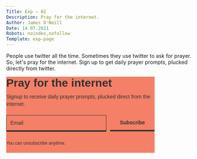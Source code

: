 ```yaml
---
Title: Exp — 02
Description: Pray for the internet.
Author: James O'Neill
Date: 14.07.2021
Robots: noindex,nofollow
Template: exp-page
---
```



People use twitter all the time. Sometimes they use twitter to ask for prayer. So, let's pray for the internet. Sign up to get daily prayer prompts, plucked directly from twitter.

<style type="text/css">
  @import url(https://static.mailerlite.com/assets/plugins/groot/modules/includes/groot_fonts/import.css?version=1625755);
</style>
<style type="text/css">

  .ml-form-embedSubmitLoad {display:inline-block;width:20px;height:20px}.sr-only{position:absolute;width:1px;height:1px;padding:0;margin:-1px;overflow:hidden;clip:rect(0,0,0,0);border:0}.ml-form-embedSubmitLoad:after{content:" ";display:block;width:11px;height:11px;margin:1px;border-radius:50%;border:4px solid #fff;border-color:#333 #333 #333 transparent;animation:ml-form-embedSubmitLoad 1.2s linear infinite}@keyframes ml-form-embedSubmitLoad{0%{transform:rotate(0)}100%{transform:rotate(360deg)}}#mlb2-4408927.ml-form-embedContainer{box-sizing:border-box;display:table;margin:0 auto;position:static;width:100%!important}#mlb2-4408927.ml-form-embedContainer button,#mlb2-4408927.ml-form-embedContainer h4,#mlb2-4408927.ml-form-embedContainer p,#mlb2-4408927.ml-form-embedContainer span{text-transform:none!important;letter-spacing:normal!important}#mlb2-4408927.ml-form-embedContainer .ml-form-embedWrapper{background-color:#f48067;border-width:0;border-color:transparent;border-radius:0;border-style:solid;box-sizing:border-box;display:inline-block!important;margin:0;padding:0;position:relative}#mlb2-4408927.ml-form-embedContainer .ml-form-embedWrapper.embedDefault,#mlb2-4408927.ml-form-embedContainer .ml-form-embedWrapper.embedPopup{width:400px}#mlb2-4408927.ml-form-embedContainer .ml-form-embedWrapper.embedForm{max-width:400px;width:100%}#mlb2-4408927.ml-form-embedContainer .ml-form-align-left{text-align:left}#mlb2-4408927.ml-form-embedContainer .ml-form-align-center{text-align:center}#mlb2-4408927.ml-form-embedContainer .ml-form-align-default{display:table-cell!important;vertical-align:middle!important;text-align:center!important}#mlb2-4408927.ml-form-embedContainer .ml-form-align-right{text-align:right}#mlb2-4408927.ml-form-embedContainer .ml-form-embedWrapper .ml-form-embedHeader img{border-top-left-radius:0;border-top-right-radius:0;height:auto;margin:0 auto!important;max-width:100%;width:undefinedpx}#mlb2-4408927.ml-form-embedContainer .ml-form-embedWrapper .ml-form-embedBody,#mlb2-4408927.ml-form-embedContainer .ml-form-embedWrapper .ml-form-successBody{padding:0px 0px 0 0px}#mlb2-4408927.ml-form-embedContainer .ml-form-embedWrapper .ml-form-embedBody.ml-form-embedBodyHorizontal{padding-bottom:0}#mlb2-4408927.ml-form-embedContainer .ml-form-embedWrapper .ml-form-embedBody .ml-form-embedContent,#mlb2-4408927.ml-form-embedContainer .ml-form-embedWrapper .ml-form-successBody .ml-form-successContent{text-align:left;margin:0 0 20px 0}#mlb2-4408927.ml-form-embedContainer .ml-form-embedWrapper .ml-form-embedBody .ml-form-embedContent h4,#mlb2-4408927.ml-form-embedContainer .ml-form-embedWrapper .ml-form-successBody .ml-form-successContent h4{color:#333;font-family:Tahoma,Geneva,sans-serif;font-size:30px;font-weight:700;margin:0 0 10px 0;text-align:left;word-break:break-word}#mlb2-4408927.ml-form-embedContainer .ml-form-embedWrapper .ml-form-embedBody .ml-form-embedContent p,#mlb2-4408927.ml-form-embedContainer .ml-form-embedWrapper .ml-form-successBody .ml-form-successContent p{color:#333;font-family:Tahoma,Geneva,sans-serif;font-size:14px;font-weight:400;line-height:20px;margin:0 0 10px 0;text-align:left}#mlb2-4408927.ml-form-embedContainer .ml-form-embedWrapper .ml-form-embedBody .ml-form-embedContent ol,#mlb2-4408927.ml-form-embedContainer .ml-form-embedWrapper .ml-form-embedBody .ml-form-embedContent ul,#mlb2-4408927.ml-form-embedContainer .ml-form-embedWrapper .ml-form-successBody .ml-form-successContent ol,#mlb2-4408927.ml-form-embedContainer .ml-form-embedWrapper .ml-form-successBody .ml-form-successContent ul{color:#333;font-family:Tahoma,Geneva,sans-serif;font-size:14px}#mlb2-4408927.ml-form-embedContainer .ml-form-embedWrapper .ml-form-embedBody .ml-form-embedContent ol ol,#mlb2-4408927.ml-form-embedContainer .ml-form-embedWrapper .ml-form-successBody .ml-form-successContent ol ol{list-style-type:lower-alpha}#mlb2-4408927.ml-form-embedContainer .ml-form-embedWrapper .ml-form-embedBody .ml-form-embedContent ol ol ol,#mlb2-4408927.ml-form-embedContainer .ml-form-embedWrapper .ml-form-successBody .ml-form-successContent ol ol ol{list-style-type:lower-roman}#mlb2-4408927.ml-form-embedContainer .ml-form-embedWrapper .ml-form-embedBody .ml-form-embedContent p a,#mlb2-4408927.ml-form-embedContainer .ml-form-embedWrapper .ml-form-successBody .ml-form-successContent p a{color:#000;text-decoration:underline}#mlb2-4408927.ml-form-embedContainer .ml-form-embedWrapper .ml-block-form .ml-field-group{text-align:left!important}#mlb2-4408927.ml-form-embedContainer .ml-form-embedWrapper .ml-block-form .ml-field-group label{margin-bottom:5px;color:#333;font-size:14px;font-family:Tahoma,Geneva,sans-serif;font-weight:700;font-style:normal;text-decoration:none;display:inline-block;line-height:20px}#mlb2-4408927.ml-form-embedContainer .ml-form-embedWrapper .ml-form-embedBody .ml-form-embedContent p:last-child,#mlb2-4408927.ml-form-embedContainer .ml-form-embedWrapper .ml-form-successBody .ml-form-successContent p:last-child{margin:0}#mlb2-4408927.ml-form-embedContainer .ml-form-embedWrapper .ml-form-embedBody form{margin:0;width:100%}#mlb2-4408927.ml-form-embedContainer .ml-form-embedWrapper .ml-form-embedBody .ml-form-checkboxRow,#mlb2-4408927.ml-form-embedContainer .ml-form-embedWrapper .ml-form-embedBody .ml-form-formContent{margin:0 0 20px 0;width:100%}#mlb2-4408927.ml-form-embedContainer .ml-form-embedWrapper .ml-form-embedBody .ml-form-checkboxRow{float:left}#mlb2-4408927.ml-form-embedContainer .ml-form-embedWrapper .ml-form-embedBody .ml-form-formContent.horozintalForm{margin:0;padding:0 0 20px 0;width:100%;height:auto;float:left}#mlb2-4408927.ml-form-embedContainer .ml-form-embedWrapper .ml-form-embedBody .ml-form-fieldRow{margin:0 0 10px 0;width:100%}#mlb2-4408927.ml-form-embedContainer .ml-form-embedWrapper .ml-form-embedBody .ml-form-fieldRow.ml-last-item{margin:0}#mlb2-4408927.ml-form-embedContainer .ml-form-embedWrapper .ml-form-embedBody .ml-form-fieldRow.ml-formfieldHorizintal{margin:0}#mlb2-4408927.ml-form-embedContainer .ml-form-embedWrapper .ml-form-embedBody .ml-form-fieldRow input{background-color:#f48067;color:#333!important;border-color:#333;border-radius:1px!important;border-style:solid!important;border-width:2px!important;font-family:Tahoma,Geneva,sans-serif;font-size:14px!important;height:auto;line-height:21px!important;margin-bottom:0;margin-top:0;margin-left:0;margin-right:0;padding:10px 10px!important;width:100%!important;box-sizing:border-box!important;max-width:100%!important}

  #mlb2-4408927.ml-form-embedContainer .ml-form-embedWrapper .ml-form-embedBody .ml-form-fieldRow input::-webkit-input-placeholder,#mlb2-4408927.ml-form-embedContainer .ml-form-embedWrapper .ml-form-embedBody .ml-form-horizontalRow input::-webkit-input-placeholder{color:#333}#mlb2-4408927.ml-form-embedContainer .ml-form-embedWrapper .ml-form-embedBody .ml-form-fieldRow input::-moz-placeholder,#mlb2-4408927.ml-form-embedContainer .ml-form-embedWrapper .ml-form-embedBody .ml-form-horizontalRow input::-moz-placeholder{color:#333}#mlb2-4408927.ml-form-embedContainer .ml-form-embedWrapper .ml-form-embedBody .ml-form-fieldRow input:-ms-input-placeholder,#mlb2-4408927.ml-form-embedContainer .ml-form-embedWrapper .ml-form-embedBody .ml-form-horizontalRow input:-ms-input-placeholder{color:#333}#mlb2-4408927.ml-form-embedContainer .ml-form-embedWrapper .ml-form-embedBody .ml-form-fieldRow input:-moz-placeholder,#mlb2-4408927.ml-form-embedContainer .ml-form-embedWrapper .ml-form-embedBody .ml-form-horizontalRow input:-moz-placeholder{color:#333}#mlb2-4408927.ml-form-embedContainer .ml-form-embedWrapper .ml-form-embedBody .ml-form-fieldRow textarea,#mlb2-4408927.ml-form-embedContainer .ml-form-embedWrapper .ml-form-embedBody .ml-form-horizontalRow textarea{background-color:#f48067!important;color:#333!important;border-color:#333!important;border-radius:1px!important;border-style:solid!important;border-width:2px!important;font-family:Tahoma,Geneva,sans-serif;font-size:14px!important;height:auto;line-height:21px!important;margin-bottom:0;margin-top:0;padding:10px 10px!important;width:100%!important;box-sizing:border-box!important;max-width:100%!important}#mlb2-4408927.ml-form-embedContainer .ml-form-embedWrapper .ml-form-embedBody .ml-form-checkboxRow .label-description::before,#mlb2-4408927.ml-form-embedContainer .ml-form-embedWrapper .ml-form-embedBody .ml-form-embedPermissions .ml-form-embedPermissionsOptionsCheckbox .label-description::before,#mlb2-4408927.ml-form-embedContainer .ml-form-embedWrapper .ml-form-embedBody .ml-form-fieldRow .custom-checkbox .custom-control-label::before,#mlb2-4408927.ml-form-embedContainer .ml-form-embedWrapper .ml-form-embedBody .ml-form-fieldRow .custom-radio .custom-control-label::before,#mlb2-4408927.ml-form-embedContainer .ml-form-embedWrapper .ml-form-embedBody .ml-form-horizontalRow .custom-checkbox .custom-control-label::before,#mlb2-4408927.ml-form-embedContainer .ml-form-embedWrapper .ml-form-embedBody .ml-form-horizontalRow .custom-radio .custom-control-label::before,#mlb2-4408927.ml-form-embedContainer .ml-form-embedWrapper .ml-form-embedBody .ml-form-interestGroupsRow .ml-form-interestGroupsRowCheckbox .label-description::before{border-color:#333!important;background-color:#f48067!important}#mlb2-4408927.ml-form-embedContainer .ml-form-embedWrapper .ml-form-embedBody .ml-form-fieldRow input.custom-control-input[type=checkbox]{box-sizing:border-box;padding:0;position:absolute;z-index:-1;opacity:0;margin-top:5px;margin-left:-1.5rem;overflow:visible}#mlb2-4408927.ml-form-embedContainer .ml-form-embedWrapper .ml-form-embedBody .ml-form-checkboxRow .label-description::before,#mlb2-4408927.ml-form-embedContainer .ml-form-embedWrapper .ml-form-embedBody .ml-form-embedPermissions .ml-form-embedPermissionsOptionsCheckbox .label-description::before,#mlb2-4408927.ml-form-embedContainer .ml-form-embedWrapper .ml-form-embedBody .ml-form-fieldRow .custom-checkbox .custom-control-label::before,#mlb2-4408927.ml-form-embedContainer .ml-form-embedWrapper .ml-form-embedBody .ml-form-horizontalRow .custom-checkbox .custom-control-label::before,#mlb2-4408927.ml-form-embedContainer .ml-form-embedWrapper .ml-form-embedBody .ml-form-interestGroupsRow .ml-form-interestGroupsRowCheckbox .label-description::before{border-radius:4px!important}#mlb2-4408927.ml-form-embedContainer .ml-form-embedWrapper .ml-form-embedBody .ml-form-checkboxRow input[type=checkbox]:checked~.label-description::after,#mlb2-4408927.ml-form-embedContainer .ml-form-embedWrapper .ml-form-embedBody .ml-form-embedPermissions .ml-form-embedPermissionsOptionsCheckbox input[type=checkbox]:checked~.label-description::after,#mlb2-4408927.ml-form-embedContainer .ml-form-embedWrapper .ml-form-embedBody .ml-form-fieldRow .custom-checkbox .custom-control-input:checked~.custom-control-label::after,#mlb2-4408927.ml-form-embedContainer .ml-form-embedWrapper .ml-form-embedBody .ml-form-horizontalRow .custom-checkbox .custom-control-input:checked~.custom-control-label::after,#mlb2-4408927.ml-form-embedContainer .ml-form-embedWrapper .ml-form-embedBody .ml-form-interestGroupsRow .ml-form-interestGroupsRowCheckbox input[type=checkbox]:checked~.label-description::after{background-image:url("data:image/svg+xml,%3csvg xmlns='http://www.w3.org/2000/svg' viewBox='0 0 8 8'%3e%3cpath fill='%23fff' d='M6.564.75l-3.59 3.612-1.538-1.55L0 4.26 2.974 7.25 8 2.193z'/%3e%3c/svg%3e")}#mlb2-4408927.ml-form-embedContainer .ml-form-embedWrapper .ml-form-embedBody .ml-form-fieldRow .custom-radio .custom-control-input:checked~.custom-control-label::after{background-image:url("data:image/svg+xml,%3csvg xmlns='http://www.w3.org/2000/svg' viewBox='-4 -4 8 8'%3e%3ccircle r='3' fill='%23fff'/%3e%3c/svg%3e")}#mlb2-4408927.ml-form-embedContainer .ml-form-embedWrapper .ml-form-embedBody .ml-form-checkboxRow input[type=checkbox]:checked~.label-description::before,#mlb2-4408927.ml-form-embedContainer .ml-form-embedWrapper .ml-form-embedBody .ml-form-embedPermissions .ml-form-embedPermissionsOptionsCheckbox input[type=checkbox]:checked~.label-description::before,#mlb2-4408927.ml-form-embedContainer .ml-form-embedWrapper .ml-form-embedBody .ml-form-fieldRow .custom-checkbox .custom-control-input:checked~.custom-control-label::before,#mlb2-4408927.ml-form-embedContainer .ml-form-embedWrapper .ml-form-embedBody .ml-form-fieldRow .custom-radio .custom-control-input:checked~.custom-control-label::before,#mlb2-4408927.ml-form-embedContainer .ml-form-embedWrapper .ml-form-embedBody .ml-form-horizontalRow .custom-checkbox .custom-control-input:checked~.custom-control-label::before,#mlb2-4408927.ml-form-embedContainer .ml-form-embedWrapper .ml-form-embedBody .ml-form-horizontalRow .custom-radio .custom-control-input:checked~.custom-control-label::before,#mlb2-4408927.ml-form-embedContainer .ml-form-embedWrapper .ml-form-embedBody .ml-form-interestGroupsRow .ml-form-interestGroupsRowCheckbox input[type=checkbox]:checked~.label-description::before{border-color:#feece7!important;background-color:#feece7!important;color:#333!important}#mlb2-4408927.ml-form-embedContainer .ml-form-embedWrapper .ml-form-embedBody .ml-form-fieldRow .custom-checkbox .custom-control-label::after,#mlb2-4408927.ml-form-embedContainer .ml-form-embedWrapper .ml-form-embedBody .ml-form-fieldRow .custom-checkbox .custom-control-label::before,#mlb2-4408927.ml-form-embedContainer .ml-form-embedWrapper .ml-form-embedBody .ml-form-fieldRow .custom-radio .custom-control-label::after,#mlb2-4408927.ml-form-embedContainer .ml-form-embedWrapper .ml-form-embedBody .ml-form-fieldRow .custom-radio .custom-control-label::before,#mlb2-4408927.ml-form-embedContainer .ml-form-embedWrapper .ml-form-embedBody .ml-form-horizontalRow .custom-checkbox .custom-control-label::after,#mlb2-4408927.ml-form-embedContainer .ml-form-embedWrapper .ml-form-embedBody .ml-form-horizontalRow .custom-checkbox .custom-control-label::before,#mlb2-4408927.ml-form-embedContainer .ml-form-embedWrapper .ml-form-embedBody .ml-form-horizontalRow .custom-radio .custom-control-label::after,#mlb2-4408927.ml-form-embedContainer .ml-form-embedWrapper .ml-form-embedBody .ml-form-horizontalRow .custom-radio .custom-control-label::before{top:2px;box-sizing:border-box}#mlb2-4408927.ml-form-embedContainer .ml-form-embedWrapper .ml-form-embedBody .ml-form-checkboxRow .label-description::after,#mlb2-4408927.ml-form-embedContainer .ml-form-embedWrapper .ml-form-embedBody .ml-form-checkboxRow .label-description::before,#mlb2-4408927.ml-form-embedContainer .ml-form-embedWrapper .ml-form-embedBody .ml-form-embedPermissions .ml-form-embedPermissionsOptionsCheckbox .label-description::after,#mlb2-4408927.ml-form-embedContainer .ml-form-embedWrapper .ml-form-embedBody .ml-form-embedPermissions .ml-form-embedPermissionsOptionsCheckbox .label-description::before{top:0!important;box-sizing:border-box!important}#mlb2-4408927.ml-form-embedContainer .ml-form-embedWrapper .ml-form-embedBody .ml-form-checkboxRow .label-description::after,#mlb2-4408927.ml-form-embedContainer .ml-form-embedWrapper .ml-form-embedBody .ml-form-checkboxRow .label-description::before{top:0!important;box-sizing:border-box!important}#mlb2-4408927.ml-form-embedContainer .ml-form-embedWrapper .ml-form-embedBody .ml-form-interestGroupsRow .ml-form-interestGroupsRowCheckbox .label-description::after{top:0!important;box-sizing:border-box!important;position:absolute;left:-1.5rem;display:block;width:1rem;height:1rem;content:""}#mlb2-4408927.ml-form-embedContainer .ml-form-embedWrapper .ml-form-embedBody .ml-form-interestGroupsRow .ml-form-interestGroupsRowCheckbox .label-description::before{top:0!important;box-sizing:border-box!important}#mlb2-4408927.ml-form-embedContainer .ml-form-embedWrapper .ml-form-embedBody .custom-control-label::before{position:absolute;top:4px;left:-1.5rem;display:block;width:16px;height:16px;pointer-events:none;content:"";background-color:#fff;border:#adb5bd solid 1px;border-radius:50%}#mlb2-4408927.ml-form-embedContainer .ml-form-embedWrapper .ml-form-embedBody .custom-control-label::after{position:absolute;top:2px!important;left:-1.5rem;display:block;width:1rem;height:1rem;content:""}#mlb2-4408927.ml-form-embedContainer .ml-form-embedWrapper .ml-form-embedBody .ml-form-checkboxRow .label-description::before,#mlb2-4408927.ml-form-embedContainer .ml-form-embedWrapper .ml-form-embedBody .ml-form-embedPermissions .ml-form-embedPermissionsOptionsCheckbox .label-description::before,#mlb2-4408927.ml-form-embedContainer .ml-form-embedWrapper .ml-form-embedBody .ml-form-interestGroupsRow .ml-form-interestGroupsRowCheckbox .label-description::before{position:absolute;top:4px;left:-1.5rem;display:block;width:16px;height:16px;pointer-events:none;content:"";background-color:#fff;border:#adb5bd solid 1px;border-radius:50%}#mlb2-4408927.ml-form-embedContainer .ml-form-embedWrapper .ml-form-embedBody .ml-form-embedPermissions .ml-form-embedPermissionsOptionsCheckbox .label-description::after{position:absolute;top:0!important;left:-1.5rem;display:block;width:1rem;height:1rem;content:""}#mlb2-4408927.ml-form-embedContainer .ml-form-embedWrapper .ml-form-embedBody .ml-form-checkboxRow .label-description::after{position:absolute;top:0!important;left:-1.5rem;display:block;width:1rem;height:1rem;content:""}#mlb2-4408927.ml-form-embedContainer .ml-form-embedWrapper .ml-form-embedBody .custom-radio .custom-control-label::after{background:no-repeat 50%/50% 50%}#mlb2-4408927.ml-form-embedContainer .ml-form-embedWrapper .ml-form-embedBody .custom-checkbox .custom-control-label::after,#mlb2-4408927.ml-form-embedContainer .ml-form-embedWrapper .ml-form-embedBody .ml-form-checkboxRow .label-description::after,#mlb2-4408927.ml-form-embedContainer .ml-form-embedWrapper .ml-form-embedBody .ml-form-embedPermissions .ml-form-embedPermissionsOptionsCheckbox .label-description::after,#mlb2-4408927.ml-form-embedContainer .ml-form-embedWrapper .ml-form-embedBody .ml-form-interestGroupsRow .ml-form-interestGroupsRowCheckbox .label-description::after{background:no-repeat 50%/50% 50%}#mlb2-4408927.ml-form-embedContainer .ml-form-embedWrapper .ml-form-embedBody .ml-form-fieldRow .custom-control,#mlb2-4408927.ml-form-embedContainer .ml-form-embedWrapper .ml-form-embedBody .ml-form-horizontalRow .custom-control{position:relative;display:block;min-height:1.5rem;padding-left:1.5rem}#mlb2-4408927.ml-form-embedContainer .ml-form-embedWrapper .ml-form-embedBody .ml-form-fieldRow .custom-checkbox .custom-control-input,#mlb2-4408927.ml-form-embedContainer .ml-form-embedWrapper .ml-form-embedBody .ml-form-fieldRow .custom-radio .custom-control-input,#mlb2-4408927.ml-form-embedContainer .ml-form-embedWrapper .ml-form-embedBody .ml-form-horizontalRow .custom-checkbox .custom-control-input,#mlb2-4408927.ml-form-embedContainer .ml-form-embedWrapper .ml-form-embedBody .ml-form-horizontalRow .custom-radio .custom-control-input{position:absolute;z-index:-1;opacity:0;box-sizing:border-box;padding:0}#mlb2-4408927.ml-form-embedContainer .ml-form-embedWrapper .ml-form-embedBody .ml-form-fieldRow .custom-checkbox .custom-control-label,#mlb2-4408927.ml-form-embedContainer .ml-form-embedWrapper .ml-form-embedBody .ml-form-fieldRow .custom-radio .custom-control-label,#mlb2-4408927.ml-form-embedContainer .ml-form-embedWrapper .ml-form-embedBody .ml-form-horizontalRow .custom-checkbox .custom-control-label,#mlb2-4408927.ml-form-embedContainer .ml-form-embedWrapper .ml-form-embedBody .ml-form-horizontalRow .custom-radio .custom-control-label{color:#333;font-size:12px!important;font-family:Tahoma,Geneva,sans-serif;line-height:22px;margin-bottom:0;position:relative;vertical-align:top;font-style:normal;font-weight:700}#mlb2-4408927.ml-form-embedContainer .ml-form-embedWrapper .ml-form-embedBody .ml-form-fieldRow .custom-select,#mlb2-4408927.ml-form-embedContainer .ml-form-embedWrapper .ml-form-embedBody .ml-form-horizontalRow .custom-select{background-color:#f48067!important;color:#333!important;border-color:#333!important;border-radius:1px!important;border-style:solid!important;border-width:2px!important;font-family:Tahoma,Geneva,sans-serif;font-size:14px!important;line-height:20px!important;margin-bottom:0;margin-top:0;padding:10px 28px 10px 12px!important;width:100%!important;box-sizing:border-box!important;max-width:100%!important;height:auto;display:inline-block;vertical-align:middle;background:url(https://cdn.mailerlite.com/images/default/dropdown.svg) no-repeat right .75rem center/8px 10px;-webkit-appearance:none;-moz-appearance:none;appearance:none}#mlb2-4408927.ml-form-embedContainer .ml-form-embedWrapper .ml-form-embedBody .ml-form-horizontalRow{height:auto;width:100%;float:left}.ml-form-formContent.horozintalForm .ml-form-horizontalRow .ml-input-horizontal{width:70%;float:left}.ml-form-formContent.horozintalForm .ml-form-horizontalRow .ml-button-horizontal{width:30%;float:left}.ml-form-formContent.horozintalForm .ml-form-horizontalRow .ml-button-horizontal.labelsOn{padding-top:25px}.ml-form-formContent.horozintalForm .ml-form-horizontalRow .horizontal-fields{box-sizing:border-box;float:left;padding-right:10px}#mlb2-4408927.ml-form-embedContainer .ml-form-embedWrapper .ml-form-embedBody .ml-form-horizontalRow input{background-color:#f48067;color:#333;border-color:#333;border-radius:1px;border-style:solid;border-width:1px;border-bottom-width:4px;font-family:Tahoma,Geneva,sans-serif;font-size:14px;line-height:20px;margin-bottom:0;margin-top:0;padding:10px 10px;width:100%;box-sizing:border-box;overflow-y:initial}

  #mlb2-4408927.ml-form-embedContainer .ml-form-embedWrapper .ml-form-embedBody .ml-form-horizontalRow input:focus-visible{background-color:#feece7;outline:none;transition-property:background-color;transition-duration: 200ms;}

  #mlb2-4408927.ml-form-embedContainer .ml-form-embedWrapper .ml-form-embedBody .ml-form-horizontalRow button{background-color:#F48067!important;border-color:#333;border-style:solid;border-width:0px;border-bottom-width:4px;border-radius:1px;box-shadow:none;color:#333!important;cursor:pointer;font-family:Tahoma,Geneva,sans-serif;font-size:14px!important;font-weight:700;line-height:20px;margin:0!important;padding:10px!important;width:100%;height:auto;transition-property:background-color;transition-duration: 200ms;}#mlb2-4408927.ml-form-embedContainer .ml-form-embedWrapper .ml-form-embedBody .ml-form-horizontalRow button:hover{background-color:#feece7!important;border-color:#333!important}#mlb2-4408927.ml-form-embedContainer .ml-form-embedWrapper .ml-form-embedBody .ml-form-checkboxRow input[type=checkbox]{box-sizing:border-box;padding:0;position:absolute;z-index:-1;opacity:0;margin-top:5px;margin-left:-1.5rem;overflow:visible}#mlb2-4408927.ml-form-embedContainer .ml-form-embedWrapper .ml-form-embedBody .ml-form-checkboxRow .label-description{color:#333;display:block;font-family:Tahoma,Geneva,sans-serif;font-size:12px;text-align:left;margin-bottom:0;position:relative;vertical-align:top}#mlb2-4408927.ml-form-embedContainer .ml-form-embedWrapper .ml-form-embedBody .ml-form-checkboxRow label{font-weight:400;margin:0;padding:0;position:relative;display:block;min-height:24px;padding-left:24px}#mlb2-4408927.ml-form-embedContainer .ml-form-embedWrapper .ml-form-embedBody .ml-form-checkboxRow label a{color:#333;text-decoration:underline}#mlb2-4408927.ml-form-embedContainer .ml-form-embedWrapper .ml-form-embedBody .ml-form-checkboxRow label p{color:#333!important;font-family:Tahoma,Geneva,sans-serif!important;font-size:12px!important;font-weight:400!important;line-height:18px!important;padding:0!important;margin:0 5px 0 0!important}#mlb2-4408927.ml-form-embedContainer .ml-form-embedWrapper .ml-form-embedBody .ml-form-checkboxRow label p:last-child{margin:0}#mlb2-4408927.ml-form-embedContainer .ml-form-embedWrapper .ml-form-embedBody .ml-form-embedSubmit{margin:0 0 20px 0;float:left;width:100%}#mlb2-4408927.ml-form-embedContainer .ml-form-embedWrapper .ml-form-embedBody .ml-form-embedSubmit button{background-color:#feece7!important;border:none!important;border-radius:2px!important;box-shadow:none!important;color:#333!important;cursor:pointer;font-family:Tahoma,Geneva,sans-serif!important;font-size:14px!important;font-weight:700!important;line-height:21px!important;height:auto;padding:10px!important;width:100%!important;box-sizing:border-box!important}#mlb2-4408927.ml-form-embedContainer .ml-form-embedWrapper .ml-form-embedBody .ml-form-embedSubmit button.loading{display:none}#mlb2-4408927.ml-form-embedContainer .ml-form-embedWrapper .ml-form-embedBody .ml-form-embedSubmit button:hover{background-color:#fccbb8!important}.ml-subscribe-close{width:30px;height:30px;background:url(https://cdn.mailerlite.com/images/default/modal_close.png) no-repeat;background-size:30px;cursor:pointer;margin-top:-10px;margin-right:-10px;position:absolute;top:0;right:0}.ml-error input{border-color:red!important}.ml-error .label-description,.ml-error .label-description p,.ml-error .label-description p a,.ml-error label:first-child{color:red!important}#mlb2-4408927.ml-form-embedContainer .ml-form-embedWrapper .ml-form-embedBody .ml-form-checkboxRow.ml-error .label-description p,#mlb2-4408927.ml-form-embedContainer .ml-form-embedWrapper .ml-form-embedBody .ml-form-checkboxRow.ml-error .label-description p:first-letter{color:red!important}@media only screen and (max-width:400px){.ml-form-embedWrapper.embedDefault,.ml-form-embedWrapper.embedPopup{width:100%!important}.ml-form-formContent.horozintalForm{float:left!important}.ml-form-formContent.horozintalForm .ml-form-horizontalRow{height:auto!important;width:100%!important;float:left!important}.ml-form-formContent.horozintalForm .ml-form-horizontalRow .ml-input-horizontal{width:100%!important}.ml-form-formContent.horozintalForm .ml-form-horizontalRow .ml-input-horizontal>div{padding-right:0!important;padding-bottom:10px}.ml-form-formContent.horozintalForm .ml-button-horizontal{width:100%!important}.ml-form-formContent.horozintalForm .ml-button-horizontal.labelsOn{padding-top:0!important}}
</style>
<style type="text/css">
  .ml-mobileButton-horizontal{display:none}#mlb2-4408927 .ml-mobileButton-horizontal button{background-color:#feece7!important;border-color:#feece7!important;border-style:solid!important;border-width:2px!important;border-radius:2px!important;box-shadow:none!important;color:#333!important;cursor:pointer;font-family:Tahoma,Geneva,sans-serif!important;font-size:14px!important;font-weight:700!important;line-height:20px!important;padding:10px!important;width:100%!important}@media only screen and (max-width:400px){#mlb2-4408927.ml-form-embedContainer .ml-form-embedWrapper .ml-form-embedBody .ml-form-formContent.horozintalForm{padding:0 0 10px 0!important}.ml-hide-horizontal{display:none!important}.ml-form-formContent.horozintalForm .ml-button-horizontal{display:none!important}.ml-mobileButton-horizontal{display:inline-block!important;margin-bottom:20px;width:100%}.ml-form-formContent.horozintalForm .ml-form-horizontalRow .ml-input-horizontal>div{padding-bottom:0!important}}
</style>
<style type="text/css">
  @media only screen and (max-width:400px){.ml-form-formContent.horozintalForm .ml-form-horizontalRow .horizontal-fields{margin-bottom:10px!important;width:100%!important}}
</style>
<style type="text/css">
  #mlb2-4408927.ml-form-embedContainer .ml-form-embedWrapper .ml-form-embedBody .ml-form-embedPermissions{text-align:left;float:left;width:100%}#mlb2-4408927.ml-form-embedContainer .ml-form-embedWrapper .ml-form-embedBody .ml-form-embedPermissions .ml-form-embedPermissionsContent{margin:0 0 15px 0;text-align:left}#mlb2-4408927.ml-form-embedContainer .ml-form-embedWrapper .ml-form-embedBody .ml-form-embedPermissions .ml-form-embedPermissionsContent.horizontal{margin:0 0 15px 0}#mlb2-4408927.ml-form-embedContainer .ml-form-embedWrapper .ml-form-embedBody .ml-form-embedPermissions .ml-form-embedPermissionsContent h4{color:#000;font-family:'Open Sans',Arial,Helvetica,sans-serif;font-size:12px;font-weight:700;line-height:18px;margin:0 0 10px 0;word-break:break-word}#mlb2-4408927.ml-form-embedContainer .ml-form-embedWrapper .ml-form-embedBody .ml-form-embedPermissions .ml-form-embedPermissionsContent p{color:#000;font-family:'Open Sans',Arial,Helvetica,sans-serif;font-size:12px;line-height:18px;margin:0 0 10px 0}#mlb2-4408927.ml-form-embedContainer .ml-form-embedWrapper .ml-form-embedBody .ml-form-embedPermissions .ml-form-embedPermissionsContent.privacy-policy p{color:#333;font-family:Tahoma,Geneva,sans-serif;font-size:12px;line-height:22px;margin:0 0 10px 0}#mlb2-4408927.ml-form-embedContainer .ml-form-embedWrapper .ml-form-embedBody .ml-form-embedPermissions .ml-form-embedPermissionsContent.privacy-policy p a{color:#333}#mlb2-4408927.ml-form-embedContainer .ml-form-embedWrapper .ml-form-embedBody .ml-form-embedPermissions .ml-form-embedPermissionsContent.privacy-policy p:last-child{margin:0}#mlb2-4408927.ml-form-embedContainer .ml-form-embedWrapper .ml-form-embedBody .ml-form-embedPermissions .ml-form-embedPermissionsContent p a{color:#000;text-decoration:underline}#mlb2-4408927.ml-form-embedContainer .ml-form-embedWrapper .ml-form-embedBody .ml-form-embedPermissions .ml-form-embedPermissionsContent p:last-child{margin:0 0 15px 0}#mlb2-4408927.ml-form-embedContainer .ml-form-embedWrapper .ml-form-embedBody .ml-form-embedPermissions .ml-form-embedPermissionsOptions{margin:0;padding:0}#mlb2-4408927.ml-form-embedContainer .ml-form-embedWrapper .ml-form-embedBody .ml-form-embedPermissions .ml-form-embedPermissionsOptionsCheckbox{margin:0 0 10px 0}#mlb2-4408927.ml-form-embedContainer .ml-form-embedWrapper .ml-form-embedBody .ml-form-embedPermissions .ml-form-embedPermissionsOptionsCheckbox:last-child{margin:0}#mlb2-4408927.ml-form-embedContainer .ml-form-embedWrapper .ml-form-embedBody .ml-form-embedPermissions .ml-form-embedPermissionsOptionsCheckbox label{font-weight:400;margin:0;padding:0;position:relative;display:block;min-height:24px;padding-left:24px}#mlb2-4408927.ml-form-embedContainer .ml-form-embedWrapper .ml-form-embedBody .ml-form-embedPermissions .ml-form-embedPermissionsOptionsCheckbox .label-description{color:#333;font-family:Tahoma,Geneva,sans-serif;font-size:12px;line-height:18px;text-align:left;margin-bottom:0;position:relative;vertical-align:top;font-style:normal;font-weight:700}#mlb2-4408927.ml-form-embedContainer .ml-form-embedWrapper .ml-form-embedBody .ml-form-embedPermissions .ml-form-embedPermissionsOptionsCheckbox .description{color:#333;font-family:Tahoma,Geneva,sans-serif;font-size:12px;font-style:italic;font-weight:400;line-height:18px;margin:5px 0 0 0}#mlb2-4408927.ml-form-embedContainer .ml-form-embedWrapper .ml-form-embedBody .ml-form-embedPermissions .ml-form-embedPermissionsOptionsCheckbox input[type=checkbox]{box-sizing:border-box;padding:0;position:absolute;z-index:-1;opacity:0;margin-top:5px;margin-left:-1.5rem;overflow:visible}#mlb2-4408927.ml-form-embedContainer .ml-form-embedWrapper .ml-form-embedBody .ml-form-embedPermissions .ml-form-embedMailerLite-GDPR{padding-bottom:20px}#mlb2-4408927.ml-form-embedContainer .ml-form-embedWrapper .ml-form-embedBody .ml-form-embedPermissions .ml-form-embedMailerLite-GDPR p{color:#000;font-family:'Open Sans',Arial,Helvetica,sans-serif;font-size:10px;line-height:14px;margin:0;padding:0}#mlb2-4408927.ml-form-embedContainer .ml-form-embedWrapper .ml-form-embedBody .ml-form-embedPermissions .ml-form-embedMailerLite-GDPR p a{color:#000;text-decoration:underline}@media (max-width:768px){#mlb2-4408927.ml-form-embedContainer .ml-form-embedWrapper .ml-form-embedBody .ml-form-embedPermissions .ml-form-embedPermissionsContent p{font-size:12px!important;line-height:18px!important}#mlb2-4408927.ml-form-embedContainer .ml-form-embedWrapper .ml-form-embedBody .ml-form-embedPermissions .ml-form-embedMailerLite-GDPR p{font-size:10px!important;line-height:14px!important}}
</style>
<div id="mlb2-4408927" class="ml-form-embedContainer ml-subscribe-form ml-subscribe-form-4408927">
  <div class="ml-form-align-left">
    <div class="ml-form-embedWrapper embedForm">
      <div class="ml-form-embedBody ml-form-embedBodyHorizontal row-form">
        <div class="ml-form-embedContent" style="">
          <h4>Pray for the internet</h4>
          <p>Signup to receive daily prayer prompts, plucked direct from the internet. </p>
        </div>
        <form class="ml-block-form" action="https://static.mailerlite.com/webforms/submit/l9p8q3" data-code="l9p8q3" method="post" target="_blank">
          <div class="ml-form-formContent horozintalForm">
            <div class="ml-form-horizontalRow">
              <div class="ml-input-horizontal">
                <div style="width:100%" class="horizontal-fields">
                  <div class="ml-field-group ml-field-email ml-validate-email ml-validate-required">
                    <input type="email" class="form-control" data-inputmask="" name="fields[email]" placeholder="Email" autocomplete="email">
                  </div>
                </div>
              </div>
              <div class="ml-button-horizontal primary">
                <button type="submit" class="primary">Subscribe</button>
                <button disabled="disabled" style="display:none" type="button" class="loading"> <div class="ml-form-embedSubmitLoad"></div> <span class="sr-only">Loading...</span> </button>
              </div>
            </div>
          </div>
          <div class="ml-form-embedPermissions" style="">
            <div class="ml-form-embedPermissionsContent horizontal privacy-policy">
              <p>You can unsubscribe anytime.</p>
            </div>
          </div>
          <input type="hidden" name="ml-submit" value="1">
          <div class="ml-mobileButton-horizontal">
            <button type="submit" class="primary">Subscribe</button>
            <button disabled="disabled" style="display:none" type="button" class="loading"> <div class="ml-form-embedSubmitLoad"></div> <span class="sr-only">Loading...</span> </button>
          </div>
          <input type="hidden" name="anticsrf" value="true">
        </form>
      </div>
      <div class="ml-form-successBody row-success" style="display:none">
        <div class="ml-form-successContent">
          <h4>Amen! 🙏🏼</h4>
          <p>You have successfully joined internet prayer chain. We've sent you an email to check that we've got your address right.</p>
        </div>
      </div>
    </div>
  </div>
</div>
<script>
  function ml_webform_success_4408927(){var r=ml_jQuery||jQuery;r(".ml-subscribe-form-4408927 .row-success").show(),r(".ml-subscribe-form-4408927 .row-form").hide()}
</script>

<script src="https://static.mailerlite.com/js/w/webforms.min.js?v0c75f831c56857441820dcec3163967c" type="text/javascript"></script>
